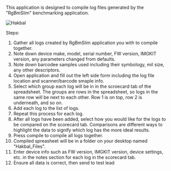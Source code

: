 This application is designed to compile log files generated by the "RgBmSlim" benchmarking application.

![Hakbal](https://cards.scryfall.io/large/front/e/7/e738e675-4fd1-4bc3-97f5-71d0e2fc3f2e.jpg?1699885010)

Steps:

1. Gather all logs created by RgBmSlim application you with to compile together.
2. Note down device make, model, serial number, FW version, IMGKIT version, any parameters changed from defaults.
3. Note down barcodee samples used including their symbology, mil size, any other descriptors.
4. Open application and fill out the left side form including the log file location and scanner/barcode smaple info.
5. Select which group each log will be in in the scroecard tab of the spreadsheet. The groups are rows in the spreadsheet, so logs in the same row will be next to each other. Row 1 is on top, row 2 is underneath, and so on.
6. Add each log to the list of logs.
7. Repeat this process for each log.
8. After all logs have been added, select how you would like for the logs to be compared on the scorecard tab. Comparisons are different ways to highlight the data to signify which log has the more ideal results.
9. Press compile to compile all logs together.
10. Compiled spreasheet will be in a folder on your desktop named "Hakbal_Files".
11. Enter device info such as FW version, IMGKIT version, device settings, etc. in the notes section for each log in the scorecard tab.
12. Ensure all data is correct, then send to test lead
